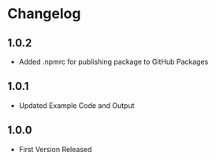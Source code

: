 # Changelog

## 1.0.2
- Added .npmrc for publishing package to GitHub Packages

## 1.0.1
- Updated Example Code and Output

## 1.0.0
- First Version Released
